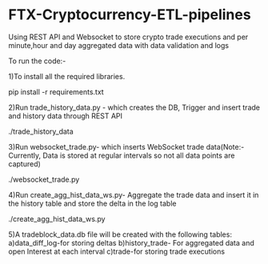 # FTX-Cryptocurrency-ETL-pipelines
Using REST API and Websocket to store crypto trade executions and per minute,hour and day aggregated data with data validation and logs

To run the code:-

1)To install all the required libraries.

pip install -r requirements.txt

2)Run trade_history_data.py - which creates the DB, Trigger and insert trade and history data through REST API

./trade_history_data

3)Run websocket_trade.py- which inserts WebSocket trade data(Note:- Currently, Data is stored at regular intervals so not all data points are captured)

./websocket_trade.py

4)Run create_agg_hist_data_ws.py- Aggregate  the trade data and insert it in the history table and store the delta in the log table

./create_agg_hist_data_ws.py

5)A tradeblock_data.db file will be created with the following tables:
a)data_diff_log-for storing deltas
b)history_trade- For aggregated data and open Interest at each interval
c)trade-for storing trade executions
